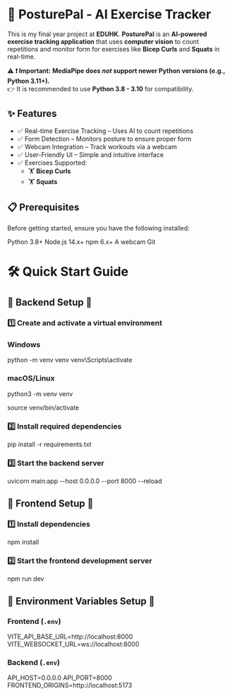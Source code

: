 # 🚀 PosturePal - AI Exercise Tracker  
This is my final year project at **EDUHK**. **PosturePal** is an **AI-powered exercise tracking application** that uses **computer vision** to count repetitions and monitor form for exercises like **Bicep Curls** and **Squats** in real-time.  

⚠ **❗ Important:** **MediaPipe does *not* support newer Python versions (e.g., Python 3.11+).**  
👉 It is recommended to use **Python 3.8 - 3.10** for compatibility.

## ✨ Features
- ✅ Real-time Exercise Tracking – Uses AI to count repetitions
- ✅ Form Detection – Monitors posture to ensure proper form
- ✅ Webcam Integration – Track workouts via a webcam
- ✅ User-Friendly UI – Simple and intuitive interface
- ✅ Exercises Supported:
  - 🏋️ **Bicep Curls**
  - 🏋️ **Squats**

## 📋 Prerequisites
Before getting started, ensure you have the following installed:

Python 3.8+
Node.js 14.x+
npm 6.x+
A webcam
Git

# 🛠 Quick Start Guide

## 📌 Backend Setup 📌

### 1️⃣ Create and activate a virtual environment

### Windows

python -m venv venv
venv\Scripts\activate

### macOS/Linux
python3 -m venv venv

source venv/bin/activate

### 2️⃣ Install required dependencies
pip install -r requirements.txt

### 3️⃣ Start the backend server
uvicorn main:app --host 0.0.0.0 --port 8000 --reload

## 📌 Frontend Setup 📌

### 1️⃣ Install dependencies
npm install

### 2️⃣ Start the frontend development server
npm run dev

## 📌 Environment Variables Setup 📌

### **Frontend (`.env`)**
VITE_API_BASE_URL=http://localhost:8000
VITE_WEBSOCKET_URL=ws://localhost:8000

### **Backend (`.env`)**
API_HOST=0.0.0.0
API_PORT=8000
FRONTEND_ORIGINS=http://localhost:5173